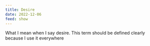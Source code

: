 ```yaml
---
title: Desire
date: 2022-12-06
feed: show
---
```


What I mean when I say desire. This term should be defined clearly because I use it everywhere

